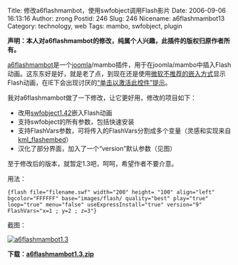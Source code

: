 Title: 修改a6flashmambot，使用swfobject调用Flash影片
Date: 2006-09-06 16:13:16
Author: zrong
Postid: 246
Slug: 246
Nicename: a6flashmambot13
Category: technology, web
Tags: mambo, swfobject, plugin

**声明：本人对a6flashmambot的修改，纯属个人兴趣，此插件的版权归原作者所有。**

[a6flashmambot](http://mambo.active6.com/)是一个[joomla](http://www.joomla.org)/mambo插件，用于在joomla/mambo中插入Flash动画。这东东好是好，就是老了点，到现在还是使用[微软不推荐的嵌入方式](http://support.microsoft.com/?scid=kb%3Bzh-cn%3B912945&x=8&y=13)显示Flash动画，在IE下会出现讨厌的[“单击以激活此控件”提示](http://www.zengrong.net/?p=115)。

我对a6flashmambot做了一下修改，让它更好用，修改的项目如下：

-   改用[swfobject1.42](http://www.zengrong.net/index.php?s=swfobject)嵌入Flash动画
-   支持swfobject的所有参数，包括快速安装
-   支持FlashVars参数，可将传入的FlashVars分割成多个变量（灵感和实现来自[kml\_flashembed](http://www.kimili.com/plugins/kml_flashembed)）
-   汉化了部分界面，加入了一个“version”默认参数（见图）

至于修改后的版本，就暂定1.3吧，呵呵，希望作者不要介意。

用法：<!--more-->

    {flash file="filename.swf" width="200" height= "100" align="left" bgcolor="FFFFFF" base="images/flash/ quality="best" play="true" loop="true" menu="false" useExpressInstall="true" version="9" FlashVars="x=1 ; y=2 ; z=3"}

截图：

[![a6flashmambot1.3](/wp-content/uploads/2006/09/ashmambot_13.jpg)](/wp-content/uploads/2006/09/ashmambot_13.jpg)

**下载：[a6flashmambot1.3.zip](/wp-content/uploads/2006/09/ashmambot_1.3.zip)**

